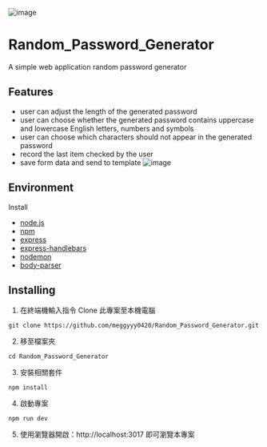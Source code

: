 ![image](https://user-images.githubusercontent.com/79748426/153098074-f4412530-977e-4d2f-89b7-1a6e85fcae7c.png)
# Random_Password_Generator
A simple web application random password generator

## Features
- user can adjust the length of the generated password
- user can choose whether the generated password contains uppercase and lowercase English letters, numbers and symbols
- user can choose which characters should not appear in the generated password
- record the last item checked by the user
- save form data and send to template
![image](https://user-images.githubusercontent.com/79748426/153098278-7d01e62f-630c-4c8c-8517-9f09bb5be65f.png)

## Environment

Install

- [node.js]
- [npm]
- [express]
- [express-handlebars]
- [nodemon]
- [body-parser]

## Installing

1. 在終端機輸入指令 Clone 此專案至本機電腦
```
git clone https://github.com/meggyyy0420/Random_Password_Generator.git
```
2. 移至檔案夾
```
cd Random_Password_Generator
```
3. 安裝相關套件
```
npm install
```
4. 啟動專案
```
npm run dev
```
5. 使用瀏覽器開啟：http://localhost:3017 即可瀏覽本專案


[node.js]: https://nodejs.org/
[npm]: https://www.npmjs.com/get-npm
[express]: https://www.npmjs.com/package/express
[express-handlebars]: https://www.npmjs.com/package/express-handlebars
[nodemon]: https://www.npmjs.com/package/nodemon
[body-parser]: https://www.npmjs.com/package/body-parser

